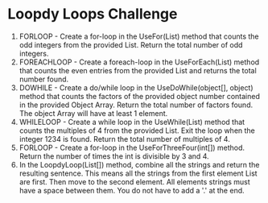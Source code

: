 # Loopdy Loops Challenge
1. FORLOOP - Create a for-loop in the UseFor(List<int>) method that counts the odd integers from the provided List<int>.
	Return the total number of odd integers.
2. FOREACHLOOP - Create a foreach-loop in the UseForEach(List<object>) method that counts the even entries from the provided 
	List<object> and returns the total number found.
3. DOWHILE - Create a do/while loop in the UseDoWhile(object[], object) method that counts the factors of the provided object
	number contained in the provided Object Array. Return the total number of factors found. The object Array will have at least 1 element.
4. WHILELOOP - Create a while loop in the UseWhile(List<int>) method that counts the multiples of 4 from the provided List<int>.
	Exit the loop when the integer 1234 is found. Return the total number of multiples of 4.
5. FORLOOP - Create a for-loop in the UseForThreeFour(int[]) method. Return the number of times the int is divisible by 3 and 4.
6. In the LoopdyLoop(List<string>[]) method, combine all the strings and return the resulting sentence.
	This means all the strings from the first element List<string> are first. Then move to the second element.
	All elements strings must have a space between them. You do not have to add a '.' at the end.